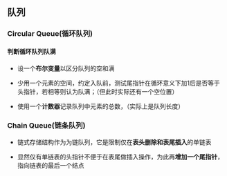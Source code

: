 ## 队列 

### Circular Queue(循环队列)

#### 判断循环队列队满

- 设一个**布尔变量**以区分队列的空和满

- 少用一个元素的空间，约定入队前，测试尾指针在循环意义下加1后是否等于头指针，若相等则认为队满；（但此时实际还有一个空位置）

- 使用一个**计数器**记录队列中元素的总数，（实际上是队列长度）

### Chain Queue(链条队列)

- 链式存储结构作为为链队列，它是限制仅在**表头删除和表尾插入**的单链表

- 显然仅有单链表的头指针不便于在表尾做插入操作，为此再**增加一个尾指针**，指向链表的最后一个结点


